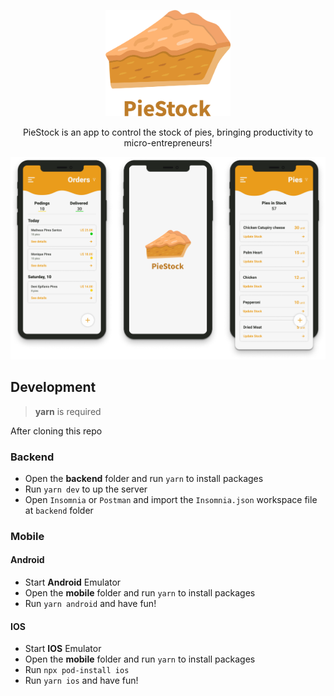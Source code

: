 <p align="center">
  <img src=".github/Logo.png" width='200px' />
	
  <p align="center">
  PieStock is an app to control the stock of pies, bringing productivity to micro-entrepreneurs!
  </p>
  
  <img src=".github/Cover.png" width='1000px' />
</p>

## Development
> **yarn** is required

After cloning this repo
### Backend
- Open the **backend** folder and run ```yarn``` to install packages
- Run ```yarn dev``` to up the server
- Open ```Insomnia``` or ```Postman``` and import the ```Insomnia.json``` workspace file at ```backend``` folder

### Mobile
#### Android
 - Start **Android** Emulator
 - Open the **mobile** folder and run ```yarn``` to install packages
 - Run ```yarn android``` and have fun!

#### IOS
 - Start **IOS** Emulator
 - Open the **mobile** folder and run ```yarn``` to install packages
 - Run ```npx pod-install ios```
 - Run ```yarn ios``` and have fun!
